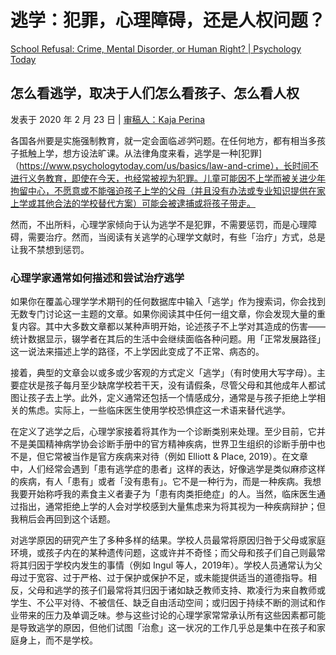 # 逃学：犯罪，心理障碍，还是人权问题？

[School Refusal: Crime, Mental Disorder, or Human Right? | Psychology Today](https://www.psychologytoday.com/us/blog/freedom-learn/202002/school-refusal-crime-mental-disorder-or-human-right)

## 怎么看逃学，取决于人们怎么看孩子、怎么看人权

发表于 2020 年 2 月 23 日 | [ 审稿人：Kaja Perina](https://www.psychologytoday.com/us/docs/editorial-process)

各国各州要是实施强制教育，就一定会面临*逃学*问题。在任何地方，都有相当多孩子抵触上学，想方设法旷课。从法律角度来看，逃学是一种[犯罪]（https://www.psychologytoday.com/us/basics/law-and-crime），长时间不进行义务教育，即使在今天，也经常被视为犯罪。儿童可能因不上学而被关进少年拘留中心，不愿意或不能强迫孩子上学的父母（并且没有办法或专业知识提供在家上学或其他合法的学校替代方案）可能会被逮捕或将孩子带走。

然而，不出所料，心理学家倾向于认为逃学不是犯罪，不需要惩罚，而是心理障碍，需要治疗。然而，当阅读有关逃学的心理学文献时，有些「治疗」方式，总是让我不禁想到惩罚。

### 心理学家通常如何描述和尝试治疗逃学

如果你在覆盖心理学学术期刊的任何数据库中输入「逃学」作为搜索词，你会找到无数专门讨论这一主题的文章。如果你阅读其中任何一组文章，你会发现大量的重复内容。其中大多数文章都以某种声明开始，论述孩子不上学对其造成的伤害——统计数据显示，辍学者在其后的生活中会继续面临各种问题。用「正常发展路径」这一说法来描述上学的路径，不上学因此变成了不正常、病态的。

接着，典型的文章会以或多或少客观的方式定义「逃学」（有时使用大写字母）。主要症状是孩子每月至少缺席学校若干天，没有请假条，尽管父母和其他成年人都试图让孩子去上学。此外，定义通常还包括一个情感成分，通常是与孩子拒绝上学相关的焦虑。实际上，一些临床医生使用学校恐惧症这一术语来替代逃学。

在定义了逃学之后，心理学家接着将其作为一个诊断类别来处理。至少目前，它并不是美国精神病学协会诊断手册中的官方精神疾病，世界卫生组织的诊断手册中也不是，但它常被当作是官方疾病来对待（例如 Elliott & Place, 2019）。在文章中，人们经常会遇到「患有逃学症的患者」这样的表达，好像逃学是类似麻疹这样的疾病，有人「患有」或者「没有患有」。它不是一种行为，而是一种疾病。我想我要开始称呼我的素食主义者妻子为「患有肉类拒绝症」的人。当然，临床医生通过指出，通常拒绝上学的人会对学校感到大量焦虑来为将其视为一种疾病辩护；但我稍后会再回到这个话题。

对逃学原因的研究产生了多种多样的结果。学校人员最常将原因归咎于父母或家庭环境，或孩子内在的某种遗传问题，这或许并不奇怪；而父母和孩子们自己则最常将其归因于学校内发生的事情（例如 Ingul 等人，2019年）。学校人员通常认为父母过于宽容、过于严格、过于保护或保护不足，或未能提供适当的道德指导。相反，父母和逃学的孩子们最常将其归因于诸如缺乏教师支持、欺凌行为来自教师或学生、不公平对待、不被信任、缺乏自由活动空间；或归因于持续不断的测试和作业带来的压力及单调乏味。参与这些讨论的心理学家常常承认所有这些因素都可能是导致逃学的原因，但他们试图「治愈」这一状况的工作几乎总是集中在孩子和家庭身上，而不是学校。